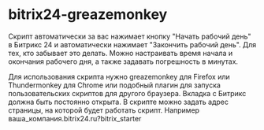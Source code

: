 # bitrix24-greazemonkey
Скрипт автоматически за вас нажимает кнопку "Начать рабочий день" в Битрикс 24 и автоматически нажимает "Закончить рабочий день".
Для тех, кто забывает это делать.
Можно настраивать время начала и окончания рабочего дня, а также задавать погрешность в минутах.

Для использования скрипта нужно greazemonkey для Firefox или Thundermonkey для Chrome или подобный плагин для запуска пользовательских скриптов для другого браузера.
Вкладка с Битрикс должна быть постоянно открыта.
В скрипте можно задать адрес страницы, на которой будет работать скрипт. Например ваша_компания.bitrix24.ru?bitrix_starter
